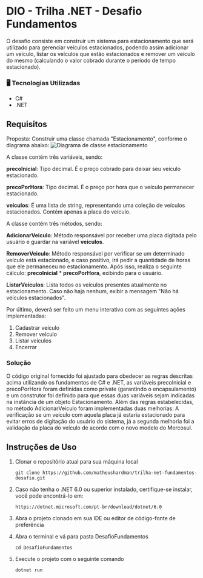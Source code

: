 # DIO - Trilha .NET - Desafio Fundamentos
O desafio consiste em construir um sistema para estacionamento que será utilizado para gerenciar veículos estacionados, podendo assim adicionar um veículo, listar os veículos que estão estacionados e remover um veículo do mesmo (calculando o valor cobrado durante o período de tempo estacionado).

### :desktop_computer: Tecnologias Utilizadas

- C#
- .NET

## Requisitos
Proposta: Construir uma classe chamada "Estacionamento", conforme o diagrama abaixo:
![Diagrama de classe estacionamento](diagrama_classe_estacionamento.png)

A classe contém três variáveis, sendo:

**precoInicial**: Tipo decimal. É o preço cobrado para deixar seu veículo estacionado.

**precoPorHora**: Tipo decimal. É o preço por hora que o veículo permanecer estacionado.

**veiculos**: É uma lista de string, representando uma coleção de veículos estacionados. Contém apenas a placa do veículo.

A classe contém três métodos, sendo:

**AdicionarVeiculo**: Método responsável por receber uma placa digitada pelo usuário e guardar na variável **veiculos**.

**RemoverVeiculo**: Método responsável por verificar se um determinado veículo está estacionado, e caso positivo, irá pedir a quantidade de horas que ele permaneceu no estacionamento. Após isso, realiza o seguinte cálculo: **precoInicial** * **precoPorHora**, exibindo para o usuário.

**ListarVeiculos**: Lista todos os veículos presentes atualmente no estacionamento. Caso não haja nenhum, exibir a mensagem "Não há veículos estacionados".

Por último, deverá ser feito um menu interativo com as seguintes ações implementadas:
1. Cadastrar veículo
2. Remover veículo
3. Listar veículos
4. Encerrar

### Solução

O código original fornecido foi ajustado para obedecer as regras descritas acima utilizando os fundamentos de C# e .NET, as variáveis precoInicial e precoPorHora foram definidas como private (garantindo o encapsulamento) e um construtor foi definido para que essas duas variáveis sejam indicadas na instância de um objeto Estacionamento. Além das regras estabelecidas, no método AdicionarVeiculo foram implementadas duas melhorias: A verificação se um veículo com aquela placa já estaria estacionado para evitar erros de digitação do usuário do sistema, já a segunda melhoria foi a validação da placa do veículo de acordo com o novo modelo do Mercosul.

## Instruções de Uso

1. Clonar o repositório atual para sua máquina local

   `git clone https://github.com/matheushardman/trilha-net-fundamentos-desafio.git`

2. Caso não tenha o .NET 6.0 ou superior instalado, certifique-se instalar, você pode encontrá-lo em:

   `https://dotnet.microsoft.com/pt-br/download/dotnet/6.0`

3. Abra o projeto clonado em sua IDE ou editor de código-fonte de preferência

4. Abra o terminal e vá para pasta DesafioFundamentos

   `cd DesafioFundamentos`

5. Execute o projeto com o seguinte comando

   `dotnet run`
